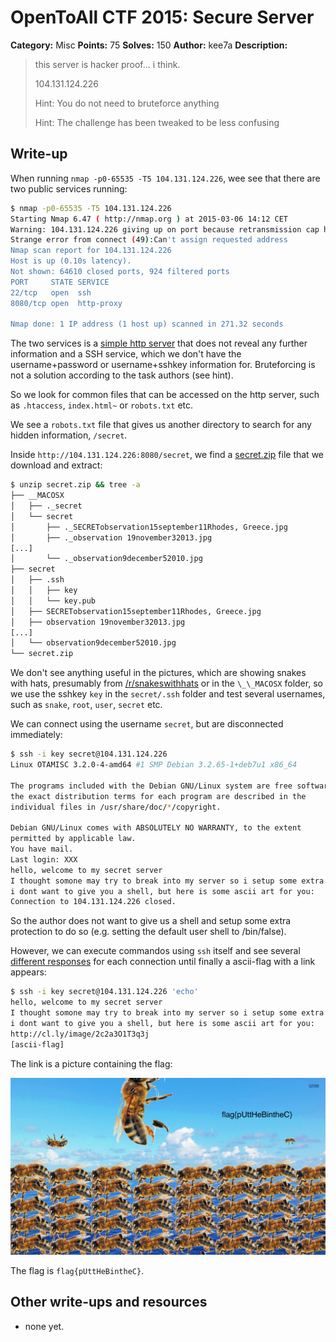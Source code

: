 # OpenToAll CTF 2015: Secure Server

**Category:** Misc
**Points:** 75
**Solves:** 150
**Author:** kee7a
**Description:** 

> this server is hacker proof... i think.
> 
> 104.131.124.226
>
> Hint: You do not need to bruteforce anything
>
> Hint: The challenge has been tweaked to be less confusing

## Write-up

When running `nmap -p0-65535 -T5 104.131.124.226`, wee see that there are two public services running:

```bash
$ nmap -p0-65535 -T5 104.131.124.226
Starting Nmap 6.47 ( http://nmap.org ) at 2015-03-06 14:12 CET
Warning: 104.131.124.226 giving up on port because retransmission cap hit (2).
Strange error from connect (49):Can't assign requested address
Nmap scan report for 104.131.124.226
Host is up (0.10s latency).
Not shown: 64610 closed ports, 924 filtered ports
PORT     STATE SERVICE
22/tcp   open  ssh
8080/tcp open  http-proxy

Nmap done: 1 IP address (1 host up) scanned in 271.32 seconds
```

The two services is a [simple http server](./104.131.124.226:8080/index.html) that does not reveal any further information and a SSH service, which we don't have the username+password or username+sshkey information for. Bruteforcing is not a solution according to the task authors (see hint).

So we look for common files that can be accessed on the http server, such as `.htaccess`, `index.html~` or `robots.txt` etc.

We see a `robots.txt` file that gives us another directory to search for any hidden information, `/secret`.

Inside `http://104.131.124.226:8080/secret`, we find a [secret.zip](./104.131.124.226\:8080/secret/secret.zip) file that we download and extract:

```bash
$ unzip secret.zip && tree -a
├── __MACOSX
│   ├── ._secret
│   └── secret
│       ├── ._SECRETobservation15september11Rhodes, Greece.jpg
│       ├── ._observation 19november32013.jpg
[...]
│       └── ._observation9december52010.jpg
├── secret
│   ├── .ssh
│   │   ├── key
│   │   └── key.pub
│   ├── SECRETobservation15september11Rhodes, Greece.jpg
│   ├── observation 19november32013.jpg
[...]
│   └── observation9december52010.jpg
└── secret.zip
```

We don't see anything useful in the pictures, which are showing snakes with hats, presumably from [/r/snakeswithhats](http://www.reddit.com/r/SnakesWithHats/) or in the `\_\_MACOSX` folder, so we use the sshkey `key` in the `secret/.ssh` folder and test several usernames, such as `snake`, `root`, `user`, `secret` etc.

We can connect using the username `secret`, but are disconnected immediately:

```bash
$ ssh -i key secret@104.131.124.226
Linux OTAMISC 3.2.0-4-amd64 #1 SMP Debian 3.2.65-1+deb7u1 x86_64

The programs included with the Debian GNU/Linux system are free software;
the exact distribution terms for each program are described in the
individual files in /usr/share/doc/*/copyright.

Debian GNU/Linux comes with ABSOLUTELY NO WARRANTY, to the extent
permitted by applicable law.
You have mail.
Last login: XXX
hello, welcome to my secret server
I thought somone may try to break into my server so i setup some extra protection
i dont want to give you a shell, but here is some ascii art for you:
Connection to 104.131.124.226 closed.
```

So the author does not want to give us a shell and setup some extra protection to do so (e.g. setting the default user shell to /bin/false).

However, we can execute commandos using `ssh` itself and see several [different responses](asciiart) for each connection until finally a ascii-flag with a link appears:

```bash
$ ssh -i key secret@104.131.124.226 'echo'
hello, welcome to my secret server
I thought somone may try to break into my server so i setup some extra protection
i dont want to give you a shell, but here is some ascii art for you:
http://cl.ly/image/2c2a3O1T3q3j
[ascii-flag]
```

The link is a picture containing the flag:

![](putthebinthec.jpg)

The flag is `flag{pUttHeBintheC}`.

## Other write-ups and resources

* none yet.
